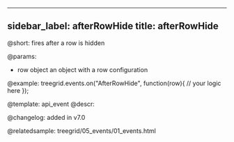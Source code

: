 
---
sidebar_label: afterRowHide
title: afterRowHide
---          

@short: fires after a row is hidden


@params: 
- row   object  an object with a row configuration

@example:
treegrid.events.on("AfterRowHide", function(row){
    // your logic here
});


@template: api_event
@descr:

@changelog: added in v7.0

@relatedsample: treegrid/05_events/01_events.html



